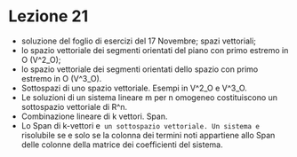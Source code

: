 # Lezione 21
- soluzione del foglio di esercizi del 17 Novembre; spazi vettoriali;  
- lo spazio vettoriale dei segmenti orientati del piano con primo estremo in O (V^2_O);  
- lo spazio vettoriale dei segmenti orientati dello spazio con primo estremo in O (V^3_O).  
- Sottospazi di uno spazio vettoriale. Esempi in V^2_O e V^3_O.  
- Le soluzioni di un sistema lineare m per n omogeneo costituiscono un sottospazio vettoriale di R^n.  
- Combinazione lineare di k vettori. Span.  
- Lo Span di k-vettori e` un sottospazio vettoriale. Un sistema e` risolubile se e solo se la colonna dei termini noti appartiene allo Span delle colonne della matrice dei coefficienti del sistema.